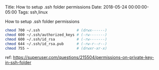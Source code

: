 Title: How to setup .ssh folder permissions
Date: 2018-05-24 00:00:00-05:00
Tags: ssh,linux



How to setup .ssh folder permissions

```bash
chmod 700 ~/.ssh                 # (drwx------)
chmod 600 ~/.ssh/authorized_keys # (-rw-------)
chmod 600 ~/.ssh/id_rsa          # (-rw-------)
chmod 644 ~/.ssh/id_rsa.pub      # (-rw-r--r--)
chmod 755 ~                      # (drwxr-xr-x)
```

ref: <https://superuser.com/questions/215504/permissions-on-private-key-in-ssh-folder>


